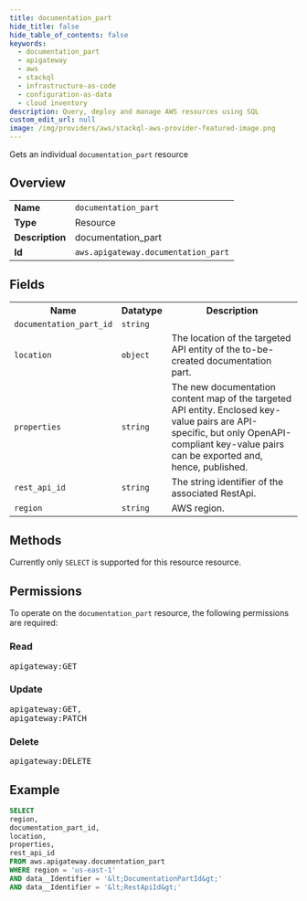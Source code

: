 ```yaml
---
title: documentation_part
hide_title: false
hide_table_of_contents: false
keywords:
  - documentation_part
  - apigateway
  - aws
  - stackql
  - infrastructure-as-code
  - configuration-as-data
  - cloud inventory
description: Query, deploy and manage AWS resources using SQL
custom_edit_url: null
image: /img/providers/aws/stackql-aws-provider-featured-image.png
---
```

Gets an individual <code>documentation_part</code> resource

## Overview
<table><tbody>
<tr><td><b>Name</b></td><td><code>documentation_part</code></td></tr>
<tr><td><b>Type</b></td><td>Resource</td></tr>
<tr><td><b>Description</b></td><td>documentation_part</td></tr>
<tr><td><b>Id</b></td><td><code>aws.apigateway.documentation_part</code></td></tr>
</tbody></table>

## Fields
<table><tbody>
<tr><th>Name</th><th>Datatype</th><th>Description</th></tr>
<tr><td><code>documentation_part_id</code></td><td><code>string</code></td><td></td></tr>
<tr><td><code>location</code></td><td><code>object</code></td><td>The location of the targeted API entity of the to-be-created documentation part.</td></tr>
<tr><td><code>properties</code></td><td><code>string</code></td><td>The new documentation content map of the targeted API entity. Enclosed key-value pairs are API-specific, but only OpenAPI-compliant key-value pairs can be exported and, hence, published.</td></tr>
<tr><td><code>rest_api_id</code></td><td><code>string</code></td><td>The string identifier of the associated RestApi.</td></tr>
<tr><td><code>region</code></td><td><code>string</code></td><td>AWS region.</td></tr>

</tbody></table>

## Methods
Currently only <code>SELECT</code> is supported for this resource resource.

## Permissions

To operate on the <code>documentation_part</code> resource, the following permissions are required:

### Read
<pre>
apigateway:GET</pre>

### Update
<pre>
apigateway:GET,
apigateway:PATCH</pre>

### Delete
<pre>
apigateway:DELETE</pre>


## Example
```sql
SELECT
region,
documentation_part_id,
location,
properties,
rest_api_id
FROM aws.apigateway.documentation_part
WHERE region = 'us-east-1'
AND data__Identifier = '&lt;DocumentationPartId&gt;'
AND data__Identifier = '&lt;RestApiId&gt;'
```
